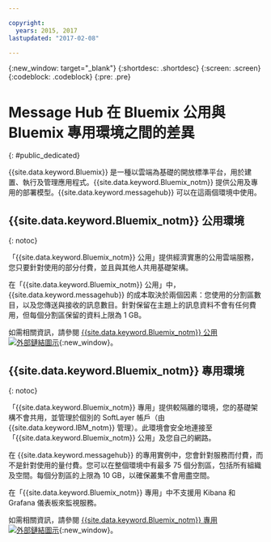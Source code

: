 ```yaml
---

copyright:
  years: 2015, 2017
lastupdated: "2017-02-08"

---
```


{:new_window: target="_blank"}
{:shortdesc: .shortdesc}
{:screen: .screen}
{:codeblock: .codeblock}
{:pre: .pre}

# Message Hub 在 Bluemix 公用與 Bluemix 專用環境之間的差異
{: #public_dedicated}

{{site.data.keyword.Bluemix}} 是一種以雲端為基礎的開放標準平台，用於建置、執行及管理應用程式。{{site.data.keyword.Bluemix_notm}} 提供公用及專用的部署模型。{{site.data.keyword.messagehub}} 可以在這兩個環境中使用。

## {{site.data.keyword.Bluemix_notm}} 公用環境
{: notoc}

「{{site.data.keyword.Bluemix_notm}} 公用」提供經濟實惠的公用雲端服務，您只要針對使用的部分付費，並且與其他人共用基礎架構。

在「{{site.data.keyword.Bluemix_notm}} 公用」中，{{site.data.keyword.messagehub}} 的成本取決於兩個因素：您使用的分割區數目，以及您傳送與接收的訊息數目。針對保留在主題上的訊息資料不會有任何費用，但每個分割區保留的資料上限為
1 GB。

如需相關資訊，請參閱 [{{site.data.keyword.Bluemix_notm}} 公用 ![外部鏈結圖示](../../icons/launch-glyph.svg "外部鏈結圖示")](https://www.ibm.com/cloud-computing/bluemix/public){:new_window}。


## {{site.data.keyword.Bluemix_notm}} 專用環境
{: notoc}

「{{site.data.keyword.Bluemix_notm}} 專用」提供較隔離的環境，您的基礎架構不會共用，並管理於個別的 SoftLayer
帳戶（由 {{site.data.keyword.IBM_notm}} 管理）。此環境會安全地連接至「{{site.data.keyword.Bluemix_notm}} 公用」及您自己的網路。

在 {{site.data.keyword.messagehub}} 的專用實例中，您會針對服務而付費，而不是針對使用的量付費。您可以在整個環境中有最多 75
個分割區，包括所有組織及空間。每個分割區的上限為 10 GB，以確保叢集不會用盡空間。

在「{{site.data.keyword.Bluemix_notm}} 專用」中不支援用 Kibana 和 Grafana 儀表板來監視服務。

如需相關資訊，請參閱 [{{site.data.keyword.Bluemix_notm}} 專用 ![外部鏈結圖示](../../icons/launch-glyph.svg "外部鏈結圖示")](http://www.ibm.com/cloud-computing/bluemix/dedicated/){:new_window}。


